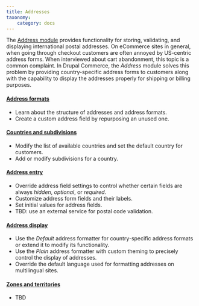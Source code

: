 ```yaml
---
title: Addresses
taxonomy:
    category: docs
---
```


The [Address module] provides functionality for storing, validating, and displaying international postal addresses. On eCommerce sites in general, when going through checkout customers are often annoyed by US-centric address forms. When interviewed about cart abandonment, this topic is a common complaint. In Drupal Commerce, the *Address* module solves this problem by providing country-specific address forms to customers along with the capability to display the addresses properly for shipping or billing purposes.

#### [Address formats](01.address-formats)
- Learn about the structure of addresses and address formats.
- Create a custom address field by repurposing an unused one.

#### [Countries and subdivisions](02.countries-and-subdivisions)
- Modify the list of available countries and set the default country for customers.
- Add or modify subdivisions for a country.

#### [Address entry](03.address-entry)
- Override address field settings to control whether certain fields are always *hidden*, *optional*, or *required*.
- Customize address form fields and their labels.
- Set initial values for address fields.
- TBD: use an external service for postal code validation.

#### [Address display](04.address-display)
- Use the *Default* address formatter for country-specific address formats or extend it to modify its functionality.
- Use the *Plain* address formatter with custom theming to precisely control the display of addresses.
- Override the default language used for formatting addresses on multilingual sites.

#### [Zones and territories](05.zones-and-territories)
- TBD


[Address module]: https://www.drupal.org/project/address

